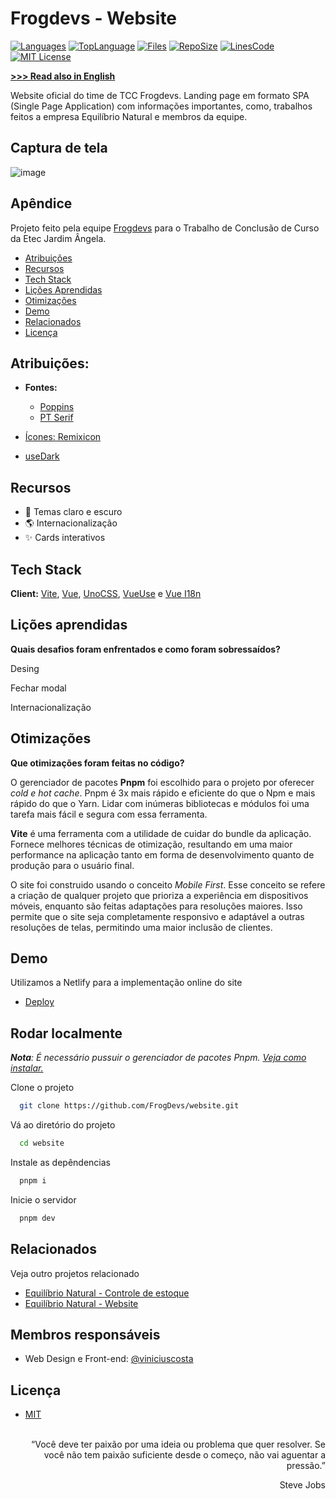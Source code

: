 # Frogdevs - Website

[![Languages](https://img.shields.io/github/languages/count/FrogDevs/website)](https://github.com/FrogDevs/website)
[![TopLanguage](https://img.shields.io/github/languages/top/FrogDevs/website)](https://github.com/FrogDevs/website)
[![Files](https://img.shields.io/github/directory-file-count/FrogDevs/website)](https://github.com/FrogDevs/website)
[![RepoSize](https://img.shields.io/github/repo-size/FrogDevs/website)](https://github.com/FrogDevs/website)
[![LinesCode](https://img.shields.io/tokei/lines/github/FrogDevs/website)](https://github.com/FrogDevs/website)
[![MIT License](https://img.shields.io/github/license/FrogDevs/website)](https://choosealicense.com/licenses/mit/)

[**>>> Read also in English**](en_readme.md)

Website oficial do time de TCC Frogdevs. Landing page em formato SPA (Single Page Application) com informações importantes, como, trabalhos feitos a empresa Equilíbrio Natural e membros da equipe.

## Captura de tela
![image](https://user-images.githubusercontent.com/66970818/215226101-1a0b98a4-e564-4493-841b-b47af9345fb0.png)

## Apêndice

Projeto feito pela equipe [Frogdevs](https://github.com/FrogDevs) para o Trabalho de Conclusão de Curso da Etec Jardim Ângela.

* [Atribuições](#atribuições)
* [Recursos](#recursos)
* [Tech Stack](#tech-stack)
* [Lições Aprendidas](#lições-aprendidas)
* [Otimizações](#otimizações)
* [Demo](#demo)
* [Relacionados](#relacionados)
* [Licença](#licença)

## Atribuições:

  - **Fontes:**
    - [Poppins](https://fonts.google.com/specimen/Poppins)
    - [PT Serif](https://fonts.google.com/specimen/PT+Serif)
  
 - [Ícones: Remixicon](https://github.com/Remix-Design/remixicon)
 - [useDark](https://vueuse.org/core/usedark/#usedark)

## Recursos

- 🎨 Temas claro e escuro
- 🌎 Internacionalização
- ✨ Cards interativos

## Tech Stack

**Client:** [Vite](https://vitejs.dev), [Vue](https://vuejs.org), [UnoCSS](https://github.com/unocss/unocss), [VueUse](https://vueuse.org/) e [Vue I18n](https://vue-i18n.intlify.dev/)

## Lições aprendidas

**Quais desafios foram enfrentados e como foram sobressaídos?**

Desing

Fechar modal

Internacionalização

## Otimizações

**Que otimizações foram feitas no código?**

O gerenciador de pacotes **Pnpm** foi escolhido para o projeto por oferecer *cold e hot cache*. Pnpm é 3x mais rápido e eficiente do que o Npm e mais rápido do que o Yarn. Lidar com inúmeras bibliotecas e módulos foi uma tarefa mais fácil e segura com essa ferramenta.

**Vite** é uma ferramenta com a utilidade de cuidar do bundle da aplicação. Fornece melhores técnicas de otimização, resultando em uma maior performance na aplicação tanto em forma de desenvolvimento quanto de produção para o usuário final.

O site foi construido usando o conceito *Mobile First*. Esse conceito se refere a criação de qualquer projeto que prioriza a experiência em dispositivos móveis, enquanto são feitas adaptações para resoluções maiores. Isso permite que o site seja completamente responsivo e adaptável a outras resoluções de telas, permitindo uma maior inclusão de clientes.

## Demo

Utilizamos a Netlify para a implementação online do site

- [Deploy](https://frogdevs.netlify.app/)

## Rodar localmente

***Nota**: É necessário pussuir o gerenciador de pacotes Pnpm. [Veja como instalar.](https://pnpm.io/installation)*

Clone o projeto

```bash
  git clone https://github.com/FrogDevs/website.git
```

Vá ao diretório do projeto

```bash
  cd website
```

Instale as depêndencias

```bash
  pnpm i
```

Inicie o servidor

```bash
  pnpm dev
```

## Relacionados

Veja outro projetos relacionado

- [Equilíbrio Natural - Controle de estoque](https://github.com/FrogDevs/equilibrionatural-controle_estoque)
- [Equilíbrio Natural - Website](https://github.com/FrogDevs/Equilibrio-Natural-Website)

## Membros responsáveis

- Web Design e Front-end: [@viniciuscosta](https://github.com/Jolonte)

## Licença

- [MIT](LICENSE)<br><br>

<p align="right">“Você deve ter paixão por uma ideia ou problema que quer resolver. Se você não tem paixão suficiente desde o começo, não vai aguentar a pressão.”</p>
<p align="right">Steve Jobs</p>
